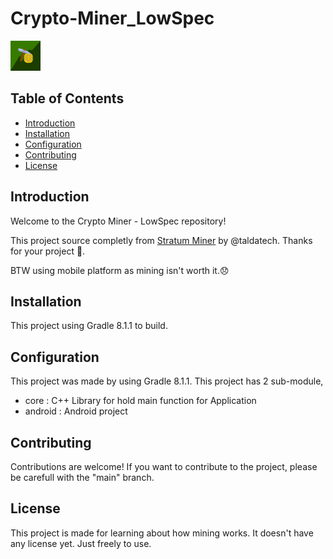 # Crypto-Miner_LowSpec

![Project Image](ic_launcher.svg)

## Table of Contents
- [Introduction](#introduction)
- [Installation](#installation)
- [Configuration](#configuration)
- [Contributing](#contributing)
- [License](#license)

## Introduction
Welcome to the Crypto Miner - LowSpec repository!

This project source completly from [Stratum Miner](https://github.com/taldatech/StratumMiner) by @taldatech. Thanks for your project 🙏.

BTW using mobile platform as mining isn't worth it.😞

## Installation
This project using Gradle 8.1.1 to build.

## Configuration
This project was made by using Gradle 8.1.1. This project has 2 sub-module, 
- core : C++ Library for hold main function for Application
- android : Android project 

## Contributing
Contributions are welcome! If you want to contribute to the project, please be carefull with the "main" branch.

## License
This project is made for learning about how mining works. It doesn't have any license yet. Just freely to use.

